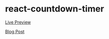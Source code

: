 # react-countdown-timer

[Live Preview](https://apps.damirpristav.com/react-countdown-timer/)

[Blog Post](https://codingfromscratch.dev/react-js-countdown-timer/)
